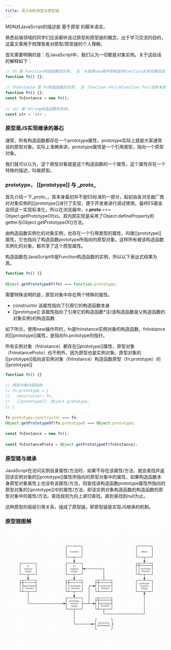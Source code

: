 ```yaml
---
title: 深入剖析原型与原型链
---
```

MDN对JavaScript的描述是 基于原型 的脚本语言。

熟悉前端领域的同学们应该都听说过原型和原型链的概念，出于学习交流的目的，这篇文章用于梳理笔者对原型/原型链的个人理解。

首先需要明确的是：在JavaScript中，我们认为一切都是对象实例。关于这段话的解释如下：
```javascript
// fn 是 Function构造函数的实例。 注：与使用new操作符构造的Function实例对象的区别是，new Function返回的是匿名的funcition实例对象
function fn() {};

// fnInstance 是 Fn构造函数的实例。 注：function Fn()与function fn()没有本质的区别，只是在开发中，如果采用全驼峰式写法，表示该函数为构造函数。
function Fn() {};
const fnInstance = new Fn();

// str 是 String构造函数的实例。
const str = 'str';
```

### 原型是JS实现继承的基石

通常，所有构造函数都存在一个prototype属性，prototype实际上就是大家通常说的原型对象。实际上准确来讲，prototype属性是一个引用类型，指向一个原型对象。

我们就可以认为，这个原型对象就是这个构造函数的一个属性，这个属性存在一个特殊的描述，叫做原型。

### prototype， [[prototype]] 与 \__proto__

首先介绍一下\__proto__，其本身最初并不是ES标准的一部分，起初由各浏览器厂商对对象实例的[[prototype]]进行了实现，便于开发者进行调试使用。最终ES基金会将这一实现标准化，所以在浏览器中，x.__proto__ === Object.getPrototypeOf(x)。其内部实现是采用了Object.defineProperty的getter与Object.getPrototypeOf()方法。

由构造函数实例化的对象实例，也存在一个引用类型的属性，叫做[[prototype]]属性，它也指向了构造函数prototype所指向的原型对象。这样所有被该构造函数实例化的对象，都共享了这个原型属性。

构造函数在JavaScript中是Function构造函数的实例，所以以下表达式结果为真。
```javascript
function fn() {}

Object.getPrototypeOf(fn) === Function.prototype;
```

需要特殊说明的是，原型对象中存在两个特殊的属性。
- constructor 该属性指向了引用它的构造函数本身
- [[prototype]] 该属性指向了引用它的构造函数*注(该构造函数是父构造函数的对象实例)的构造函数

如下所示，使用new操作符时，fn是fnInstance实例对象的构造函数，fnInstance的[[prototype]]属性，是指向fn.prototype的指针。

所有实例对象（fnInstance）都存在[[prototype]]属性，原型对象（fnInstanceProto）也不例外，因为原型也是实例对象。原型对象的[[prototype]]指向该实例对象（fnInstance）构造函数原型（fn.prototype）的[[prototype]]

```javascript
function fn() {}

// 原型对象内部结构
// fn.prototype = {
//   constructor: fn,
//   [[prototype]]: Object.prototype,
// }

fn.prototype.constructor === fn;
Object.getPrototypeOf(fn.prototype) === Object.prototype;

const fnInstance = new fn();

const fnInstanceProto = Object.getPrototypeOf(fnInstance);
```

### 原型链与继承
JavaScript在访问实例自身属性/方法时，如果不存在该属性/方法，就会查找并返回该实例对象的[[prototype]]属性所指向的原型对象中的属性，如果构造函数本身原型对象属性上也没有该属性/方法，则查找该构造函数prototype属性所指向的原型对象的[[prototype]]中的属性/方法，即该实例对象构造函数的构造函数的原型对象中的属性/方法。查找规则为向上递归查找，直到查找到null为止。

这种原型的层层引用关系，组成了原型链。即原型链是实现JS继承的机制。

### 原型链图解

![原型](../images/prototype/1.png)

